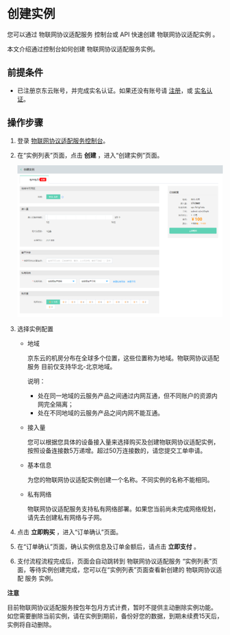 # 创建实例

您可以通过 物联网协议适配服务 控制台或 API 快速创建 物联网协议适配实例 。

本文介绍通过控制台如何创建 物联网协议适配服务实例。

## 前提条件
- 已注册京东云账号，并完成实名认证。如果还没有账号请 [注册](https://accounts.jdcloud.com/p/regPage?source=jdcloud%26ReturnUrl=%2f%2fuc.jdcloud.com%2fpassport%2fcomplete%3freturnUrl%3dhttp%3A%2F%2Fuc.jdcloud.com%2Fredirect%2FloginRouter%3FreturnUrl%3Dhttps%253A%252F%252Fwww.jdcloud.com%252Fhelp%252Fdetail%252F734%252FisCatalog%252F1)，或 [实名认证](https://uc.jdcloud.com/account/certify)。

## 操作步骤
1. 登录 [物联网协议适配服务控制台](https://iot-console.jdcloud.com/iot-protocol-adaptor)。
2. 在“实例列表”页面，点击 **创建** ，进入“创建实例”页面。

    ![创建实例](../../../../image/IoT/IoT-Hub-Protocol-Adaptor/iotpa-001.png)
	
3. 选择实例配置

	- 地域
	
       京东云的机房分布在全球多个位置，这些位置称为地域。物联网协议适配 服务   目前仅支持华北-北京地域。

	   说明：
	   - 处在同一地域的云服务产品之间通过内网互通，但不同账户的资源内网完全隔离；
	   - 处在不同地域的云服务产品之间内网不能互通。
	   
	- 接入量
	
	   您可以根据您具体的设备接入量来选择购买及创建物联网协议适配实例，按照设备连接数5万递增。超过50万连接数的，请您提交工单申请。
	   
	- 基本信息
	
	    为您的物联网协议适配实例创建一个名称。不同实例的名称不能相同。	   
	   
	- 私有网络
	
	   物联网协议适配服务支持私有网络部署。如果您当前尚未完成网络规划，请先去创建私有网络与子网。
	   
4. 点击 **立即购买** ，进入“订单确认”页面。
6. 在“订单确认”页面，确认实例信息及订单金额后，请点击 **立即支付** 。
7. 支付流程流程完成后，页面会自动跳转到 物联网协议适配服务   “实例列表”页面，等待实例创建完成，您可以在“实例列表”页面查看新创建的 物联网协议适配 服务   实例。


**注意**

目前物联网协议适配服务按包年包月方式计费，暂时不提供主动删除实例功能。 如您需要删除当前实例，请在实例到期前，备份好您的数据，到期未续费15天后，实例将自动删除。
